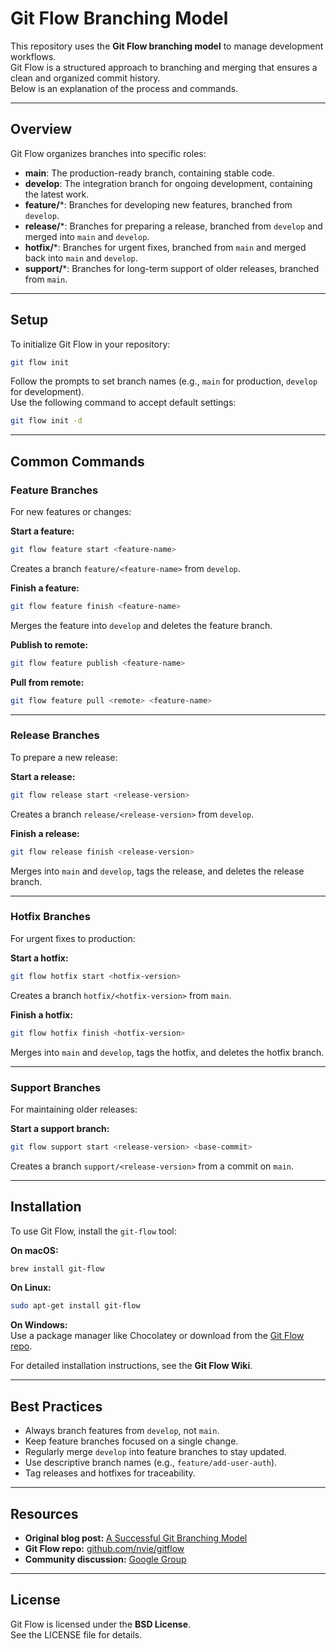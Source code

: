 # Git Flow Branching Model

This repository uses the **Git Flow branching model** to manage development workflows.  
Git Flow is a structured approach to branching and merging that ensures a clean and organized commit history.  
Below is an explanation of the process and commands.

---

## Overview

Git Flow organizes branches into specific roles:

- **main**: The production-ready branch, containing stable code.  
- **develop**: The integration branch for ongoing development, containing the latest work.  
- **feature/***: Branches for developing new features, branched from `develop`.  
- **release/***: Branches for preparing a release, branched from `develop` and merged into `main` and `develop`.  
- **hotfix/***: Branches for urgent fixes, branched from `main` and merged back into `main` and `develop`.  
- **support/***: Branches for long-term support of older releases, branched from `main`.

---

## Setup

To initialize Git Flow in your repository:

```bash
git flow init
```

Follow the prompts to set branch names (e.g., `main` for production, `develop` for development).  
Use the following command to accept default settings:

```bash
git flow init -d
```

---

## Common Commands

### Feature Branches

For new features or changes:

**Start a feature:**
```bash
git flow feature start <feature-name>
```
Creates a branch `feature/<feature-name>` from `develop`.

**Finish a feature:**
```bash
git flow feature finish <feature-name>
```
Merges the feature into `develop` and deletes the feature branch.

**Publish to remote:**
```bash
git flow feature publish <feature-name>
```

**Pull from remote:**
```bash
git flow feature pull <remote> <feature-name>
```

---

### Release Branches

To prepare a new release:

**Start a release:**
```bash
git flow release start <release-version>
```
Creates a branch `release/<release-version>` from `develop`.

**Finish a release:**
```bash
git flow release finish <release-version>
```
Merges into `main` and `develop`, tags the release, and deletes the release branch.

---

### Hotfix Branches

For urgent fixes to production:

**Start a hotfix:**
```bash
git flow hotfix start <hotfix-version>
```
Creates a branch `hotfix/<hotfix-version>` from `main`.

**Finish a hotfix:**
```bash
git flow hotfix finish <hotfix-version>
```
Merges into `main` and `develop`, tags the hotfix, and deletes the hotfix branch.

---

### Support Branches

For maintaining older releases:

**Start a support branch:**
```bash
git flow support start <release-version> <base-commit>
```
Creates a branch `support/<release-version>` from a commit on `main`.

---

## Installation

To use Git Flow, install the `git-flow` tool:

**On macOS:**
```bash
brew install git-flow
```

**On Linux:**
```bash
sudo apt-get install git-flow
```

**On Windows:**  
Use a package manager like Chocolatey or download from the [Git Flow repo](https://github.com/nvie/gitflow).

For detailed installation instructions, see the **Git Flow Wiki**.

---

## Best Practices

- Always branch features from `develop`, not `main`.  
- Keep feature branches focused on a single change.  
- Regularly merge `develop` into feature branches to stay updated.  
- Use descriptive branch names (e.g., `feature/add-user-auth`).  
- Tag releases and hotfixes for traceability.

---

## Resources

- **Original blog post:** [A Successful Git Branching Model](https://nvie.com/posts/a-successful-git-branching-model/)  
- **Git Flow repo:** [github.com/nvie/gitflow](https://github.com/nvie/gitflow)  
- **Community discussion:** [Google Group](https://groups.google.com/g/gitflow-users)

---

## License

Git Flow is licensed under the **BSD License**.  
See the LICENSE file for details.
